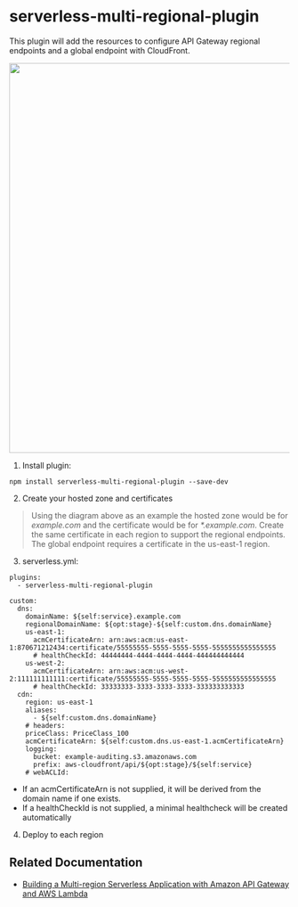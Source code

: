# serverless-multi-regional-plugin

This plugin will add the resources to configure API Gateway regional endpoints and a global endpoint with CloudFront.

<img src="multi-regional-api.png" width="700">

1. Install plugin:

```
npm install serverless-multi-regional-plugin --save-dev
```

2. Create your hosted zone and certificates

> Using the diagram above as an example the hosted zone would be for _example.com_ and the certificate would be for _*.example.com_. Create the same certificate in each region to support the regional endpoints. The global endpoint requires a certificate in the us-east-1 region.

3. serverless.yml:

```
plugins:
  - serverless-multi-regional-plugin

custom:
  dns:
    domainName: ${self:service}.example.com
    regionalDomainName: ${opt:stage}-${self:custom.dns.domainName}
    us-east-1:
      acmCertificateArn: arn:aws:acm:us-east-1:870671212434:certificate/55555555-5555-5555-5555-5555555555555555
      # healthCheckId: 44444444-4444-4444-4444-444444444444
    us-west-2:
      acmCertificateArn: arn:aws:acm:us-west-2:111111111111:certificate/55555555-5555-5555-5555-5555555555555555
      # healthCheckId: 33333333-3333-3333-3333-333333333333
  cdn:
    region: us-east-1
    aliases:
      - ${self:custom.dns.domainName}
    # headers:
    priceClass: PriceClass_100
    acmCertificateArn: ${self:custom.dns.us-east-1.acmCertificateArn}
    logging:
      bucket: example-auditing.s3.amazonaws.com
      prefix: aws-cloudfront/api/${opt:stage}/${self:service}
    # webACLId:
```

* If an acmCertificateArn is not supplied, it will be derived from the domain name if one exists.
* If a healthCheckId is not supplied, a minimal healthcheck will be created automatically

4. Deploy to each region


## Related Documentation
* [Building a Multi-region Serverless Application with Amazon API Gateway and AWS Lambda](https://aws.amazon.com/blogs/compute/building-a-multi-region-serverless-application-with-amazon-api-gateway-and-aws-lambda)

